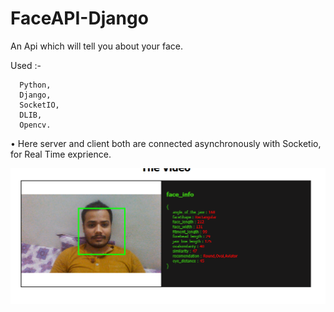 # FaceAPI-Django

An Api which will tell you about your face.

Used :- 

      Python,
      Django,
      SocketIO,
      DLIB,
      Opencv.
      
•   Here server and client both are connected asynchronously with Socketio, for Real Time exprience.

![output image](https://github.com/sudhir002/FaceAPI-Django/blob/master/image.PNG)
